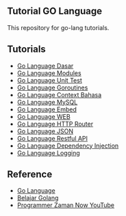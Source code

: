 ## Tutorial GO Language
This repository for go-lang tutorials.

## Tutorials
- [Go Language Dasar](https://github.com/gusrylmubarok/learn-go-lang-demo/tree/main/go-basic)
- [Go Language Modules](https://github.com/gusrylmubarok/learn-go-lang-demo/tree/main/go-modules)
- [Go Language Unit Test](https://github.com/gusrylmubarok/learn-go-lang-demo/tree/main/go-unit-test)
- [Go Language Goroutines](https://github.com/gusrylmubarok/learn-go-lang-demo/tree/main/go-goroutines)
- [Go Language Context Bahasa]()
- [Go Language MySQL]()
- [Go Language Embed]()
- [Go Language WEB]()
- [Go Language HTTP Router]()
- [Go Language JSON]()
- [Go Language Restful API]()
- [Go Language Dependency Injection]()
- [Go Language Logging]()

## Reference
- [Go Language](https://go.dev/doc/)
- [Belajar Golang](https://dasarpemrogramangolang.novalagung.com/1-berkenalan-dengan-golang.html)
- [Programmer Zaman Now YouTube](https://www.youtube.com/playlist?list=PL-CtdCApEFH-0i9dzMzLw6FKVrFWv3QvQ) 
